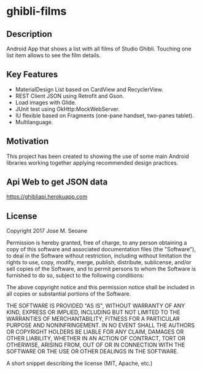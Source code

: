 # ghibli-films

## Description
Android App that shows a list with all films of Studio Ghibli. Touching one list item allows to see the film details.

## Key Features
- MaterialDesign List based on CardView and RecyclerView. 
- REST Client JSON using Retrofit and Gson.
- Load images with Glide.
- JUnit test using OkHttp:MockWebServer.
- IU flexible based on Fragments (one-pane handset, two-panes tablet).
- Multilanguage.

## Motivation
This project has been created to showing the use of some main Android libraries working together applying recommended design practices.

## Api Web to get JSON data
https://ghibliapi.herokuapp.com

## License
Copyright 2017 Jose M. Seoane

Permission is hereby granted, free of charge, to any person obtaining a copy of this software and associated documentation files (the "Software"), to deal in the Software without restriction, including without limitation the rights to use, copy, modify, merge, publish, distribute, sublicense, and/or sell copies of the Software, and to permit persons to whom the Software is furnished to do so, subject to the following conditions:

The above copyright notice and this permission notice shall be included in all copies or substantial portions of the Software.

THE SOFTWARE IS PROVIDED "AS IS", WITHOUT WARRANTY OF ANY KIND, EXPRESS OR IMPLIED, INCLUDING BUT NOT LIMITED TO THE WARRANTIES OF MERCHANTABILITY, FITNESS FOR A PARTICULAR PURPOSE AND NONINFRINGEMENT. IN NO EVENT SHALL THE AUTHORS OR COPYRIGHT HOLDERS BE LIABLE FOR ANY CLAIM, DAMAGES OR OTHER LIABILITY, WHETHER IN AN ACTION OF CONTRACT, TORT OR OTHERWISE, ARISING FROM, OUT OF OR IN CONNECTION WITH THE SOFTWARE OR THE USE OR OTHER DEALINGS IN THE SOFTWARE.

A short snippet describing the license (MIT, Apache, etc.)
